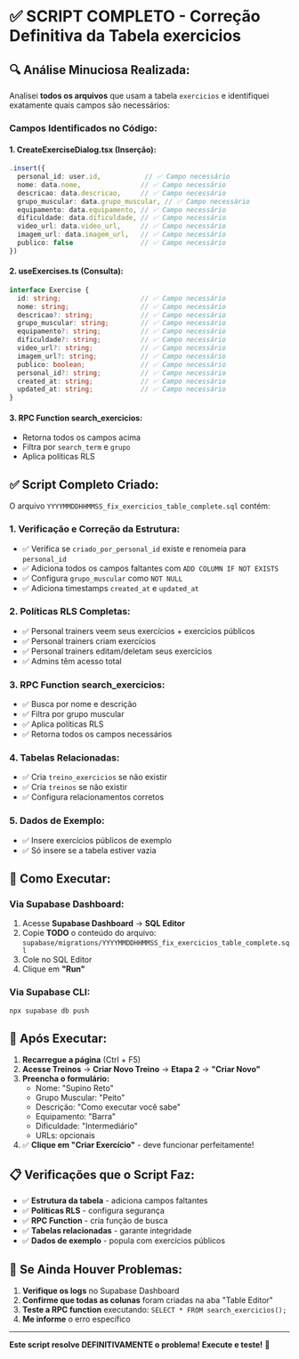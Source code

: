 # ✅ SCRIPT COMPLETO - Correção Definitiva da Tabela exercicios

## 🔍 Análise Minuciosa Realizada:

Analisei **todos os arquivos** que usam a tabela `exercicios` e identifiquei exatamente quais campos são necessários:

### **Campos Identificados no Código:**

#### **1. CreateExerciseDialog.tsx (Inserção):**
```typescript
.insert({
  personal_id: user.id,           // ✅ Campo necessário
  nome: data.nome,               // ✅ Campo necessário  
  descricao: data.descricao,     // ✅ Campo necessário
  grupo_muscular: data.grupo_muscular, // ✅ Campo necessário
  equipamento: data.equipamento, // ✅ Campo necessário
  dificuldade: data.dificuldade, // ✅ Campo necessário
  video_url: data.video_url,     // ✅ Campo necessário
  imagem_url: data.imagem_url,   // ✅ Campo necessário
  publico: false                 // ✅ Campo necessário
})
```

#### **2. useExercises.ts (Consulta):**
```typescript
interface Exercise {
  id: string;                    // ✅ Campo necessário
  nome: string;                  // ✅ Campo necessário
  descricao?: string;            // ✅ Campo necessário
  grupo_muscular: string;        // ✅ Campo necessário
  equipamento?: string;          // ✅ Campo necessário
  dificuldade?: string;          // ✅ Campo necessário
  video_url?: string;            // ✅ Campo necessário
  imagem_url?: string;           // ✅ Campo necessário
  publico: boolean;              // ✅ Campo necessário
  personal_id?: string;          // ✅ Campo necessário
  created_at: string;            // ✅ Campo necessário
  updated_at: string;            // ✅ Campo necessário
}
```

#### **3. RPC Function search_exercicios:**
- Retorna todos os campos acima
- Filtra por `search_term` e `grupo`
- Aplica políticas RLS

## ✅ Script Completo Criado:

O arquivo `YYYYMMDDHHMMSS_fix_exercicios_table_complete.sql` contém:

### **1. Verificação e Correção da Estrutura:**
- ✅ Verifica se `criado_por_personal_id` existe e renomeia para `personal_id`
- ✅ Adiciona todos os campos faltantes com `ADD COLUMN IF NOT EXISTS`
- ✅ Configura `grupo_muscular` como `NOT NULL`
- ✅ Adiciona timestamps `created_at` e `updated_at`

### **2. Políticas RLS Completas:**
- ✅ Personal trainers veem seus exercícios + exercícios públicos
- ✅ Personal trainers criam exercícios
- ✅ Personal trainers editam/deletam seus exercícios
- ✅ Admins têm acesso total

### **3. RPC Function search_exercicios:**
- ✅ Busca por nome e descrição
- ✅ Filtra por grupo muscular
- ✅ Aplica políticas RLS
- ✅ Retorna todos os campos necessários

### **4. Tabelas Relacionadas:**
- ✅ Cria `treino_exercicios` se não existir
- ✅ Cria `treinos` se não existir
- ✅ Configura relacionamentos corretos

### **5. Dados de Exemplo:**
- ✅ Insere exercícios públicos de exemplo
- ✅ Só insere se a tabela estiver vazia

## 🚀 **Como Executar:**

### **Via Supabase Dashboard:**
1. Acesse **Supabase Dashboard** → **SQL Editor**
2. Copie **TODO** o conteúdo do arquivo: `supabase/migrations/YYYYMMDDHHMMSS_fix_exercicios_table_complete.sql`
3. Cole no SQL Editor
4. Clique em **"Run"**

### **Via Supabase CLI:**
```bash
npx supabase db push
```

## 🧪 **Após Executar:**

1. **Recarregue a página** (Ctrl + F5)
2. **Acesse Treinos** → **Criar Novo Treino** → **Etapa 2** → **"Criar Novo"**
3. **Preencha o formulário:**
   - Nome: "Supino Reto"
   - Grupo Muscular: "Peito"
   - Descrição: "Como executar você sabe"
   - Equipamento: "Barra"
   - Dificuldade: "Intermediário"
   - URLs: opcionais
4. ✅ **Clique em "Criar Exercício"** - deve funcionar perfeitamente!

## 📋 **Verificações que o Script Faz:**

- ✅ **Estrutura da tabela** - adiciona campos faltantes
- ✅ **Políticas RLS** - configura segurança
- ✅ **RPC Function** - cria função de busca
- ✅ **Tabelas relacionadas** - garante integridade
- ✅ **Dados de exemplo** - popula com exercícios públicos

## 🔧 **Se Ainda Houver Problemas:**

1. **Verifique os logs** no Supabase Dashboard
2. **Confirme que todas as colunas** foram criadas na aba "Table Editor"
3. **Teste a RPC function** executando: `SELECT * FROM search_exercicios();`
4. **Me informe** o erro específico

---

**Este script resolve DEFINITIVAMENTE o problema! Execute e teste!** 🎉

